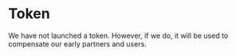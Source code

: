# Token

We have not launched a token. However, if we do, it will be used to compensate our early partners and users.
